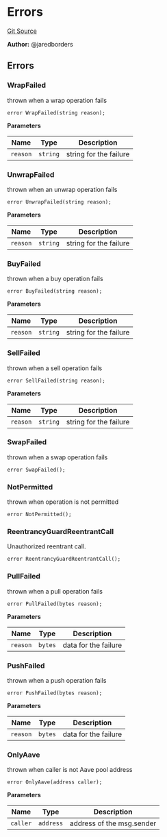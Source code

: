 # Errors
[Git Source](https://github.com/moss-eth/zap/blob/59cf0756a77f382e301eda36c7e1793c595fd9b7/src/utils/Errors.sol)

**Author:**
@jaredborders


## Errors
### WrapFailed
thrown when a wrap operation fails


```solidity
error WrapFailed(string reason);
```

**Parameters**

|Name|Type|Description|
|----|----|-----------|
|`reason`|`string`|string for the failure|

### UnwrapFailed
thrown when an unwrap operation fails


```solidity
error UnwrapFailed(string reason);
```

**Parameters**

|Name|Type|Description|
|----|----|-----------|
|`reason`|`string`|string for the failure|

### BuyFailed
thrown when a buy operation fails


```solidity
error BuyFailed(string reason);
```

**Parameters**

|Name|Type|Description|
|----|----|-----------|
|`reason`|`string`|string for the failure|

### SellFailed
thrown when a sell operation fails


```solidity
error SellFailed(string reason);
```

**Parameters**

|Name|Type|Description|
|----|----|-----------|
|`reason`|`string`|string for the failure|

### SwapFailed
thrown when a swap operation fails


```solidity
error SwapFailed();
```

### NotPermitted
thrown when operation is not permitted


```solidity
error NotPermitted();
```

### ReentrancyGuardReentrantCall
Unauthorized reentrant call.


```solidity
error ReentrancyGuardReentrantCall();
```

### PullFailed
thrown when a pull operation fails


```solidity
error PullFailed(bytes reason);
```

**Parameters**

|Name|Type|Description|
|----|----|-----------|
|`reason`|`bytes`|data for the failure|

### PushFailed
thrown when a push operation fails


```solidity
error PushFailed(bytes reason);
```

**Parameters**

|Name|Type|Description|
|----|----|-----------|
|`reason`|`bytes`|data for the failure|

### OnlyAave
thrown when caller is not Aave pool address


```solidity
error OnlyAave(address caller);
```

**Parameters**

|Name|Type|Description|
|----|----|-----------|
|`caller`|`address`|address of the msg.sender|

